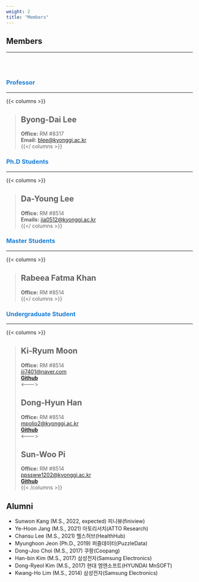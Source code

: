 ```yaml
---
weight: 2
title: "Members"
---
```


## Members
---
<br><br>

### <span style="color:#197ed6">Professor</span>  
---  
{{< columns >}}
> ## Byong-Dai Lee  
> **Office:** RM #8317  
**Email:** blee@kyonggi.ac.kr  
{{</ columns >}}

### <span style="color:#197ed6">Ph.D Students</span>  
---
{{< columns >}}
> ## Da-Young Lee   
> **Office:** RM #8514  
**Emails:** jia0512@kyonggi.ac.kr  
{{</ columns >}}

### <span style="color:#197ed6">Master Students</span>  
---

{{< columns >}}
> ## Rabeea Fatma Khan  
> **Office:** RM #8514   
{{</ columns >}}

### <span style="color:#197ed6">Undergraduate Student</span>  
---

{{< columns >}}  
> ## Ki-Ryum Moon
> **Office:** RM #8514  
jij7401@naver.com  
[**Github**](https://github.com/jij7401)   
<--->
> ## Dong-Hyun Han   
> **Office:** RM #8514  
mpolio2@kyonggi.ac.kr  
[**Github**](https://github.com/DongHyun99)  
<--->  
> ## Sun-Woo Pi
> **Office:** RM #8514  
ppssww1202@kyonggi.ac.kr  
[**Github**](https://github.com/PiSunWoo)  
{{< /columns >}}  

## Alumni  

- Sunwon Kang (M.S., 2022, expected) 피니뷰(finiview)  
- Ye-Hoon Jang (M.S., 2021) 아토리서치(ATTO Research)  
- Chansu Lee (M.S., 2021) 헬스허브(HealthHub)  
- Myunghoon Jeon (Ph.D., 2019) 퍼즐데이터(PuzzleData)  
- Dong-Joo Choi (M.S., 2017) 쿠팡(Coopang)  
- Han-bin Kim (M.S., 2017) 삼성전자(Samsung Electronics)  
- Dong-Ryeol Kim (M.S., 2017) 현대 엠엔소프트(HYUNDAI MnSOFT)  
- Kwang-Ho Lim (M.S., 2014) 삼성전자(Samsung Electronics)  
